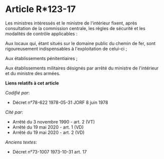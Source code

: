 # Article R*123-17

Les ministres intéressés et le ministre de l'intérieur fixent, après consultation de la commission centrale, les règles de
sécurité et les modalités de contrôle applicables :

Aux locaux qui, étant situés sur le domaine public du chemin de fer, sont rigoureusement indispensables à l'exploitation de
celui-ci ;

Aux établissements pénitentiaires ;

Aux établissements militaires désignés par arrêté du ministre de l'intérieur et du ministre des armées.

**Liens relatifs à cet article**

_Codifié par_:

  - Décret n°78-622 1978-05-31 JORF 8 juin 1978

_Cité par_:

  - Arrêté du 3 novembre 1990 - art. 2 (VT)
  - Arrêté du 19 mai 2020 - art. 1 (VD)
  - Arrêté du 19 mai 2020 - art. 2 (VD)

_Anciens textes_:

  - Décret n°73-1007 1973-10-31 art. 17
